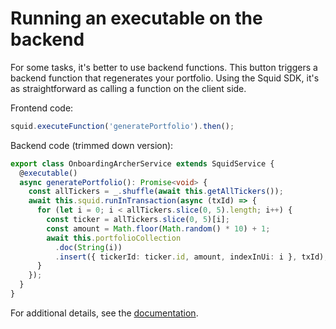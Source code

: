 # Running an executable on the backend

For some tasks, it's better to use backend functions. This button triggers a backend function that regenerates your
portfolio. Using the Squid SDK, it's as straightforward as calling a function on the client side.

Frontend code:

```typescript
squid.executeFunction('generatePortfolio').then();
```

Backend code (trimmed down version):

```typescript
export class OnboardingArcherService extends SquidService {
  @executable()
  async generatePortfolio(): Promise<void> {
    const allTickers = _.shuffle(await this.getAllTickers());
    await this.squid.runInTransaction(async (txId) => {
      for (let i = 0; i < allTickers.slice(0, 5).length; i++) {
        const ticker = allTickers.slice(0, 5)[i];
        const amount = Math.floor(Math.random() * 10) + 1;
        await this.portfolioCollection
          .doc(String(i))
          .insert({ tickerId: ticker.id, amount, indexInUi: i }, txId);
      }
    });
  }
}
```

For additional details, see the <a target="_blank" href="https://docs.squid.cloud/docs/development-tools/backend/executables">
documentation</a>.
